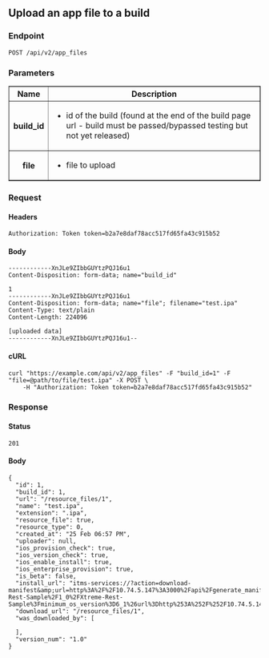 
Upload an app file to a build
-----------------------------

### Endpoint

    POST /api/v2/app_files

### Parameters

<table border="1" class="nice">
<tbody><tr>
  <th>Name</th>
  <th>Description</th>
</tr>
<tr>
  <th>build_id</th>
  <td><ul>
      <li>id of the build (found at the end of the build page url - build must be passed/bypassed testing but not yet released)</li>
    </ul>
  </td>
</tr>
<tr>
  <th>file</th>
  <td><ul>
      <li>file to upload</li>
    </ul>
  </td>
</tr>

</tbody></table>

### Request

#### Headers

    Authorization: Token token=b2a7e8daf78acc517fd65fa43c915b52

#### Body

    ------------XnJLe9ZIbbGUYtzPQJ16u1
    Content-Disposition: form-data; name="build_id"

    1
    ------------XnJLe9ZIbbGUYtzPQJ16u1
    Content-Disposition: form-data; name="file"; filename="test.ipa"
    Content-Type: text/plain
    Content-Length: 224096

    [uploaded data]
    ------------XnJLe9ZIbbGUYtzPQJ16u1--

#### cURL

    curl "https://example.com/api/v2/app_files" -F "build_id=1" -F "file=@path/to/file/test.ipa" -X POST \
        -H "Authorization: Token token=b2a7e8daf78acc517fd65fa43c915b52"

### Response

#### Status

    201

#### Body

    {
      "id": 1,
      "build_id": 1,
      "url": "/resource_files/1",
      "name": "test.ipa",
      "extension": ".ipa",
      "resource_file": true,
      "resource_type": 0,
      "created_at": "25 Feb 06:57 PM",
      "uploader": null,
      "ios_provision_check": true,
      "ios_version_check": true,
      "ios_enable_install": true,
      "ios_enterprise_provision": true,
      "is_beta": false,
      "install_url": "itms-services://?action=download-manifest&amp;url=http%3A%2F%2F10.74.5.147%3A3000%2Fapi%2Fgenerate_manifest%2Fcom_xtremelabs_studio_Xtreme-Rest-Sample%2F1_0%2FXtreme-Rest-Sample%3Fminimum_os_version%3D6_1%26url%3Dhttp%253A%252F%252F10.74.5.147%253A3000%252Fresource_files%252F1%3Fauth_token%3Db2a7e8daf78acc517fd65fa43c915b52",
      "download_url": "/resource_files/1",
      "was_downloaded_by": [

      ],
      "version_num": "1.0"
    }
